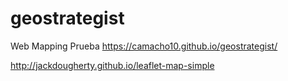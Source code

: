 # geostrategist
Web Mapping
Prueba
https://camacho10.github.io/geostrategist/

http://jackdougherty.github.io/leaflet-map-simple
